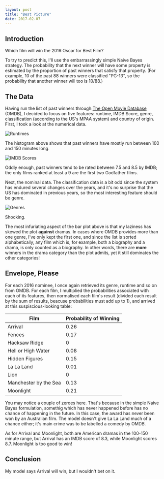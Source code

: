 ```yaml
---
layout: post
title: "Best Picture"
date: 2017-02-07
---
```


## Introduction

Which film will win the 2016 Oscar for Best Film?

To try to predict this, I'll use the embarrassingly simple Naive Bayes strategy. The probability that the next winner will have some property is estimated by the proportion of past winners that satisfy that property. (For example, 10 of the past 88 winners were classified "PG-13", so the probability that another winner will too is 10/88.)

## The Data

Having run the list of past winners through [The Open Movie Database](https://www.omdbapi.com) (OMDB), I decided to focus on five features: runtime, IMDB Score, genre, classification (according to the US's MPAA system) and country of origin. First, I took a look at the numerical data.

![Runtimes](img/best-picture/runtime.png)

The histogram above shows that past winners have mostly run between 100 and 150 minutes long.

![IMDB Scores](img/best-picture/imdb.png)

Oddly enough, past winners tend to be rated between 7.5 and 8.5 by IMDB; the only films ranked at least a 9 are the first two Godfather films.

Next, the nominal data. The classification data is a bit odd since the system has endured several changes over the years, and it's no surprise that the US has dominated in previous years, so the most interesting feature should be genre.

![Genres](img/best-picture/genre.png)

Shocking.

The most infuriating aspect of the bar plot above is that my laziness has skewed the plot **against** dramas. In cases where OMDB provides more than one genre, I've only kept the first one, and since the list is sorted alphabetically, any film which is, for example, both a biography and a drama, is only counted as a biography. In other words, there are **more** winners in the drama category than the plot admits, yet it still dominates the other categories!

## Envelope, Please

For each 2016 nominee, I once again retrieved its genre, runtime and so on from OMDB. For each film, I multiplied the probabilities associated with each of its features, then normalised each film's result (divided each result by the sum of results, beacuse probabilities must add up to 1), and arrived at this suspiscious-looking table:

|Film|Probability of Winning|
-|-
|Arrival|0.26|
|Fences|0.17|
|Hacksaw Ridge|0|
|Hell or High Water|0.08|
|Hidden Figures|0.15|
|La La Land|0.01|
|Lion|0|
|Manchester by the Sea|0.13|
|Moonlight|0.21|

You may notice a couple of zeroes here. That's because in the simple Naive Bayes formulation, somethig which has never happened before has no chance of happening in the future. In this case, the award has never been won by an Australian film. The model doesn't give La La Land much of a chance either; it's main crime was to be labelled a comedy by OMDB.

As for Arrival and Moonlight, both are American dramas in the 100-150 minute range, but Arrival has an IMDB score of 8.3, while Moonlight scores 8.7. Moonlight is too good to win!

## Conclusion

My model says Arrival will win, but I wouldn't bet on it.
